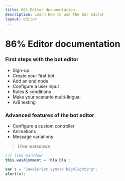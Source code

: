 ```yaml
---
title: 86% Editor documentation
description: Learn how to use the Bot Editor
layout: editor
---
```


# 86% Editor documentation


### First steps with the bot editor

* Sign-up
* Create your first bot 
* Add an end node
* Configure a user input
* Rules & conditions
* Make your scenario multi-lingual
* A/B testing

### Advanced features of the bot editor

* Configure a custom controller 
* Animations 
* Message variations

> I like markdown

```java 
//I like markdown
this.wasAComment = 'bla bla';
```


```kotlin
var s = "JavaScript syntax highlighting";
alert(s);
```
